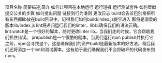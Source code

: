 项目名称
简要描述;简介
如何让项目在本地运行
运行短裤
运行测试套件
如何贡献
提交公关的步骤
如何提出问题
链接到行为准则
更改日志
build会告诉巴别塔把所有东西都lib放在build目录中。记得我们如何build/index.js提早进入 那将是溺爱的版本lib/index.js
lint将递归运行我们的linter，lib以确保我们的语法正确。
lint:watch是一个很好的脚本，随时更改linter lib。当我们走的时候，它会帮助我们抓住错误。
prepublish是一个很酷的剧本。当我们运行npm publish并执行它之前，npm会寻找这个。这是确保我们的资产build是最新版本的好方法。稍后我们还将添加一个lint和测试脚本。这有助于我们确保我们不会将破坏的代码发布到npm。

